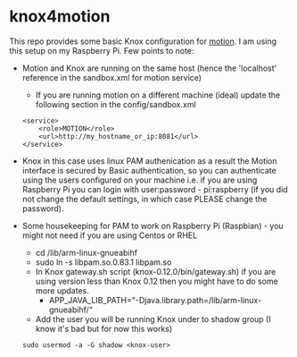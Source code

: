 # knox4motion

This repo provides some basic Knox configuration for [motion](http://www.lavrsen.dk/foswiki/bin/view/Motion/). I am using this setup on my Raspberry Pi. 
Few points to note:

* Motion and Knox are running on the same host (hence the 'localhost' reference in the sandbox.xml for motion service)
  * If you are running motion on a different machine (ideal) update the following section in the config/sandbox.xml

   ```
   <service>
       <role>MOTION</role>
       <url>http://my_hostname_or_ip:8081</url>
   </service>
   ``` 
   
* Knox in this case uses linux PAM authenication as a result the Motion interface is secured by Basic authentication, so you can authenticate using the users configured on your machine i.e. if you are using Raspberry Pi you can login with user:password - pi:raspberry (if you did not change the default settings, in which case PLEASE change the password).
* Some housekeeping for PAM to work on Raspberry Pi (Raspbian) - you might not need if you are using Centos or RHEL
  * cd /lib/arm-linux-gnueabihf
  * sudo ln -s libpam.so.0.83.1 libpam.so
  * In Knox gateway.sh script (knox-0.12.0/bin/gateway.sh) if you are using version less than Knox 0.12 then you might have to do some more updates.
    * APP_JAVA_LIB_PATH="-Djava.library.path=/lib/arm-linux-gnueabihf/“
  * Add the user you will be running Knox under to shadow group (I know it's bad but for now this works)
  
   ```
   sudo usermod -a -G shadow <knox-user>
   
   ```



